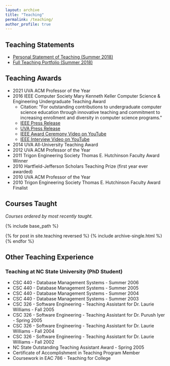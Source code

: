 ```yaml
---
layout: archive
title: "Teaching"
permalink: /teaching/
author_profile: true
---
```


## Teaching Statements

- [Personal Statement of Teaching (Summer 2018)](http://www.cs.virginia.edu/~sherriff/papers/Sherriff-TeachingStatement-Summer2018.pdf)
- [Full Teaching Portfolio (Summer 2018)](http://www.cs.virginia.edu/~sherriff/papers/Sherriff-TeachingPortfolio-Summer2018.pdf)

## Teaching Awards

- 2021 UVA ACM Professor of the Year
- 2016 IEEE Computer Society Mary Kenneth Keller Computer Science &amp; Engineering Undergraduate Teaching Award 
  - Citation: "For outstanding contributions to undergraduate computer science education through innovative teaching and commitment to increasing enrollment and diversity in computer science programs."
  - [IEEE Press Release](https://www.computer.org/web/awards/cse-mark-sherriff)
  - [UVA Press Release](https://news.virginia.edu/content/accolades-engineering-professor-nabs-prestigious-international-teaching-award)
  - [IEEE Award Ceremony Video on YouTube](https://www.youtube.com/watch?v=HcK_Kj9MdlU)
  - [IEEE Interview Video on YouTube](https://www.youtube.com/watch?v=N3ZjhjHk8xQ&amp;list=PL14431DC6CEA34423&amp;index=1)
- 2014 UVA All-University Teaching Award
- 2012 UVA ACM Professor of the Year
- 2011 Trigon Engineering Society Thomas E. Hutchinson Faculty Award Winner
- 2010 Hartfield-Jefferson Scholars Teaching Prize (first year ever awarded)
- 2010 UVA ACM Professor of the Year
- 2010 Trigon Engineering Society Thomas E. Hutchinson Faculty Award Finalist

## Courses Taught

_Courses ordered by most recently taught._

{% include base_path %}

{% for post in site.teaching reversed %}
  {% include archive-single.html %}
{% endfor %}

## Other Teaching Experience

### Teaching at NC State University (PhD Student)

- CSC 440 - Database Management Systems - Summer 2006
- CSC 440 - Database Management Systems - Summer 2005
- CSC 440 - Database Management Systems - Summer 2004
- CSC 440 - Database Management Systems - Summer 2003
- CSC 326 - Software Engineering - Teaching Assistant for Dr. Laurie Williams - Fall 2005
- CSC 326 - Software Engineering - Teaching Assistant for Dr. Purush Iyer - Spring 2005
- CSC 326 - Software Engineering - Teaching Assistant for Dr. Laurie Williams - Fall 2004
- CSC 326 - Software Engineering - Teaching Assistant for Dr. Laurie Williams - Fall 2002
- NC State Outstanding Teaching Assistant Award - Spring 2005
- Certificate of Accomplishment in Teaching Program Member
- Coursework in EAC 786 - Teaching for College